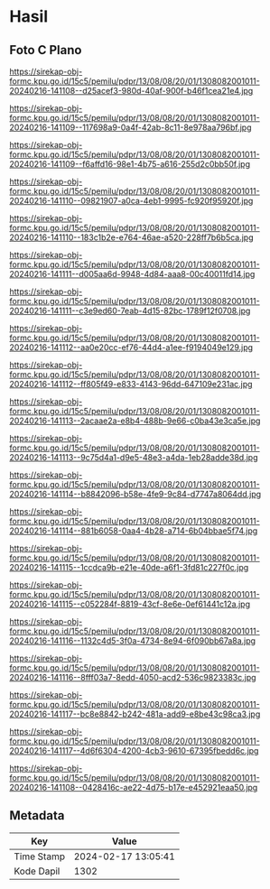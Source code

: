 # Hasil

## Foto C Plano

https://sirekap-obj-formc.kpu.go.id/15c5/pemilu/pdpr/13/08/08/20/01/1308082001011-20240216-141108--d25acef3-980d-40af-900f-b46f1cea21e4.jpg

https://sirekap-obj-formc.kpu.go.id/15c5/pemilu/pdpr/13/08/08/20/01/1308082001011-20240216-141109--117698a9-0a4f-42ab-8c11-8e978aa796bf.jpg

https://sirekap-obj-formc.kpu.go.id/15c5/pemilu/pdpr/13/08/08/20/01/1308082001011-20240216-141109--f6affd16-98e1-4b75-a616-255d2c0bb50f.jpg

https://sirekap-obj-formc.kpu.go.id/15c5/pemilu/pdpr/13/08/08/20/01/1308082001011-20240216-141110--09821907-a0ca-4eb1-9995-fc920f95920f.jpg

https://sirekap-obj-formc.kpu.go.id/15c5/pemilu/pdpr/13/08/08/20/01/1308082001011-20240216-141110--183c1b2e-e764-46ae-a520-228ff7b6b5ca.jpg

https://sirekap-obj-formc.kpu.go.id/15c5/pemilu/pdpr/13/08/08/20/01/1308082001011-20240216-141111--d005aa6d-9948-4d84-aaa8-00c40011fd14.jpg

https://sirekap-obj-formc.kpu.go.id/15c5/pemilu/pdpr/13/08/08/20/01/1308082001011-20240216-141111--c3e9ed60-7eab-4d15-82bc-1789f12f0708.jpg

https://sirekap-obj-formc.kpu.go.id/15c5/pemilu/pdpr/13/08/08/20/01/1308082001011-20240216-141112--aa0e20cc-ef76-44d4-a1ee-f9194049e129.jpg

https://sirekap-obj-formc.kpu.go.id/15c5/pemilu/pdpr/13/08/08/20/01/1308082001011-20240216-141112--ff805f49-e833-4143-96dd-647109e231ac.jpg

https://sirekap-obj-formc.kpu.go.id/15c5/pemilu/pdpr/13/08/08/20/01/1308082001011-20240216-141113--2acaae2a-e8b4-488b-9e66-c0ba43e3ca5e.jpg

https://sirekap-obj-formc.kpu.go.id/15c5/pemilu/pdpr/13/08/08/20/01/1308082001011-20240216-141113--9c75d4a1-d9e5-48e3-a4da-1eb28adde38d.jpg

https://sirekap-obj-formc.kpu.go.id/15c5/pemilu/pdpr/13/08/08/20/01/1308082001011-20240216-141114--b8842096-b58e-4fe9-9c84-d7747a8064dd.jpg

https://sirekap-obj-formc.kpu.go.id/15c5/pemilu/pdpr/13/08/08/20/01/1308082001011-20240216-141114--881b6058-0aa4-4b28-a714-6b04bbae5f74.jpg

https://sirekap-obj-formc.kpu.go.id/15c5/pemilu/pdpr/13/08/08/20/01/1308082001011-20240216-141115--1ccdca9b-e21e-40de-a6f1-3fd81c227f0c.jpg

https://sirekap-obj-formc.kpu.go.id/15c5/pemilu/pdpr/13/08/08/20/01/1308082001011-20240216-141115--c052284f-8819-43cf-8e6e-0ef61441c12a.jpg

https://sirekap-obj-formc.kpu.go.id/15c5/pemilu/pdpr/13/08/08/20/01/1308082001011-20240216-141116--1132c4d5-3f0a-4734-8e94-6f090bb67a8a.jpg

https://sirekap-obj-formc.kpu.go.id/15c5/pemilu/pdpr/13/08/08/20/01/1308082001011-20240216-141116--8fff03a7-8edd-4050-acd2-536c9823383c.jpg

https://sirekap-obj-formc.kpu.go.id/15c5/pemilu/pdpr/13/08/08/20/01/1308082001011-20240216-141117--bc8e8842-b242-481a-add9-e8be43c98ca3.jpg

https://sirekap-obj-formc.kpu.go.id/15c5/pemilu/pdpr/13/08/08/20/01/1308082001011-20240216-141117--4d6f6304-4200-4cb3-9610-67395fbedd6c.jpg

https://sirekap-obj-formc.kpu.go.id/15c5/pemilu/pdpr/13/08/08/20/01/1308082001011-20240216-141108--0428416c-ae22-4d75-b17e-e452921eaa50.jpg


## Metadata

| Key        | Value               |
| ---------- | ------------------- |
| Time Stamp | 2024-02-17 13:05:41 |
| Kode Dapil | 1302                |



